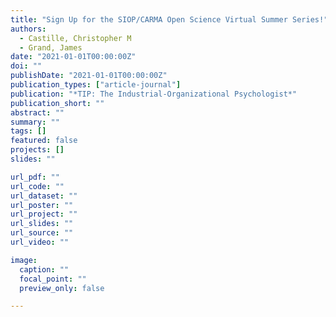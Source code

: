 ```yaml
---
title: "Sign Up for the SIOP/CARMA Open Science Virtual Summer Series!"
authors:
  - Castille, Christopher M
  - Grand, James
date: "2021-01-01T00:00:00Z"
doi: ""
publishDate: "2021-01-01T00:00:00Z"
publication_types: ["article-journal"]
publication: "*TIP: The Industrial-Organizational Psychologist*"
publication_short: ""
abstract: ""
summary: ""
tags: []
featured: false
projects: []
slides: ""

url_pdf: ""
url_code: ""
url_dataset: ""
url_poster: ""
url_project: ""
url_slides: ""
url_source: ""
url_video: ""

image:
  caption: ""
  focal_point: ""
  preview_only: false

---
```

